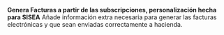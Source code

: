 **Genera Facturas a partir de las subscripciones, personalización hecha para SISEA**
Añade información extra necesaria para generar las facturas electrónicas y que sean enviadas correctamente a hacienda.
